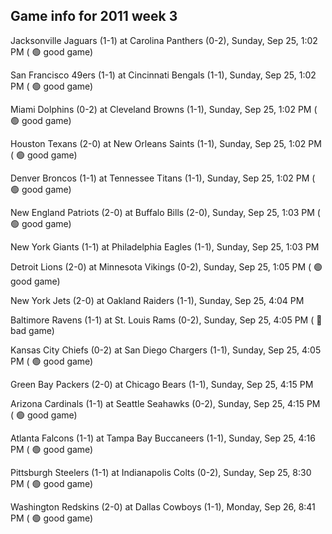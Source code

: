 ## Game info for 2011 week 3
Jacksonville Jaguars (1-1) at Carolina Panthers (0-2), Sunday, Sep 25, 1:02 PM (	:green_circle: good game)

San Francisco 49ers (1-1) at Cincinnati Bengals (1-1), Sunday, Sep 25, 1:02 PM (	:green_circle: good game)

Miami Dolphins (0-2) at Cleveland Browns (1-1), Sunday, Sep 25, 1:02 PM (	:green_circle: good game)

Houston Texans (2-0) at New Orleans Saints (1-1), Sunday, Sep 25, 1:02 PM (	:green_circle: good game)

Denver Broncos (1-1) at Tennessee Titans (1-1), Sunday, Sep 25, 1:02 PM (	:green_circle: good game)

New England Patriots (2-0) at Buffalo Bills (2-0), Sunday, Sep 25, 1:03 PM (	:green_circle: good game)

New York Giants (1-1) at Philadelphia Eagles (1-1), Sunday, Sep 25, 1:03 PM

Detroit Lions (2-0) at Minnesota Vikings (0-2), Sunday, Sep 25, 1:05 PM (	:green_circle: good game)



New York Jets (2-0) at Oakland Raiders (1-1), Sunday, Sep 25, 4:04 PM

Baltimore Ravens (1-1) at St. Louis Rams (0-2), Sunday, Sep 25, 4:05 PM (	:red_circle: bad game)

Kansas City Chiefs (0-2) at San Diego Chargers (1-1), Sunday, Sep 25, 4:05 PM (	:green_circle: good game)

Green Bay Packers (2-0) at Chicago Bears (1-1), Sunday, Sep 25, 4:15 PM

Arizona Cardinals (1-1) at Seattle Seahawks (0-2), Sunday, Sep 25, 4:15 PM (	:green_circle: good game)

Atlanta Falcons (1-1) at Tampa Bay Buccaneers (1-1), Sunday, Sep 25, 4:16 PM (	:green_circle: good game)



Pittsburgh Steelers (1-1) at Indianapolis Colts (0-2), Sunday, Sep 25, 8:30 PM (	:green_circle: good game)



Washington Redskins (2-0) at Dallas Cowboys (1-1), Monday, Sep 26, 8:41 PM (	:green_circle: good game)

